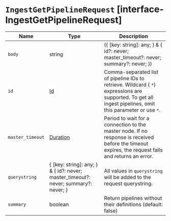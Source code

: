 # `IngestGetPipelineRequest` [interface-IngestGetPipelineRequest]

| Name | Type | Description |
| - | - | - |
| `body` | string | ({ [key: string]: any; } & { id?: never; master_timeout?: never; summary?: never; }) | All values in `body` will be added to the request body. |
| `id` | [Id](./Id.md) | Comma-separated list of pipeline IDs to retrieve. Wildcard ( `*`) expressions are supported. To get all ingest pipelines, omit this parameter or use `*`. |
| `master_timeout` | [Duration](./Duration.md) | Period to wait for a connection to the master node. If no response is received before the timeout expires, the request fails and returns an error. |
| `querystring` | { [key: string]: any; } & { id?: never; master_timeout?: never; summary?: never; } | All values in `querystring` will be added to the request querystring. |
| `summary` | boolean | Return pipelines without their definitions (default: false) |
